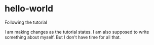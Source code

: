 # hello-world
Following the tutorial

I am making changes as the tutorial states. I am also supposed to write something about myself. But I don't have time for all that.
